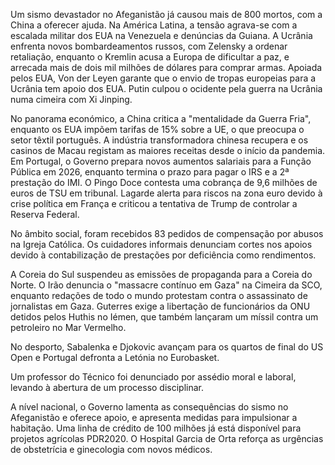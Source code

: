Um sismo devastador no Afeganistão já causou mais de 800 mortos, com a China a oferecer ajuda. Na América Latina, a tensão agrava-se com a escalada militar dos EUA na Venezuela e denúncias da Guiana. A Ucrânia enfrenta novos bombardeamentos russos, com Zelensky a ordenar retaliação, enquanto o Kremlin acusa a Europa de dificultar a paz, e arrecada mais de dois mil milhões de dólares para comprar armas. Apoiada pelos EUA, Von der Leyen garante que o envio de tropas europeias para a Ucrânia tem apoio dos EUA. Putin culpou o ocidente pela guerra na Ucrânia numa cimeira com Xi Jinping.

No panorama económico, a China critica a "mentalidade da Guerra Fria", enquanto os EUA impõem tarifas de 15% sobre a UE, o que preocupa o setor têxtil português. A indústria transformadora chinesa recupera e os casinos de Macau registam as maiores receitas desde o início da pandemia. Em Portugal, o Governo prepara novos aumentos salariais para a Função Pública em 2026, enquanto termina o prazo para pagar o IRS e a 2ª prestação do IMI. O Pingo Doce contesta uma cobrança de 9,6 milhões de euros de TSU em tribunal. Lagarde alerta para riscos na zona euro devido à crise política em França e criticou a tentativa de Trump de controlar a Reserva Federal.

No âmbito social, foram recebidos 83 pedidos de compensação por abusos na Igreja Católica. Os cuidadores informais denunciam cortes nos apoios devido à contabilização de prestações por deficiência como rendimentos.

A Coreia do Sul suspendeu as emissões de propaganda para a Coreia do Norte. O Irão denuncia o "massacre contínuo em Gaza" na Cimeira da SCO, enquanto redações de todo o mundo protestam contra o assassinato de jornalistas em Gaza. Guterres exige a libertação de funcionários da ONU detidos pelos Huthis no Iémen, que também lançaram um míssil contra um petroleiro no Mar Vermelho.

No desporto, Sabalenka e Djokovic avançam para os quartos de final do US Open e Portugal defronta a Letónia no Eurobasket.

Um professor do Técnico foi denunciado por assédio moral e laboral, levando à abertura de um processo disciplinar.

A nível nacional, o Governo lamenta as consequências do sismo no Afeganistão e oferece apoio, e apresenta medidas para impulsionar a habitação. Uma linha de crédito de 100 milhões já está disponível para projetos agrícolas PDR2020. O Hospital Garcia de Orta reforça as urgências de obstetrícia e ginecologia com novos médicos.
